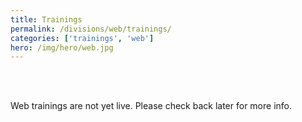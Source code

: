 ```yaml
---
title: Trainings
permalink: /divisions/web/trainings/
categories: ['trainings', 'web']
hero: /img/hero/web.jpg
---
```

<br>
<br>

Web trainings are not yet live. Please check back later for more info.

<br>
